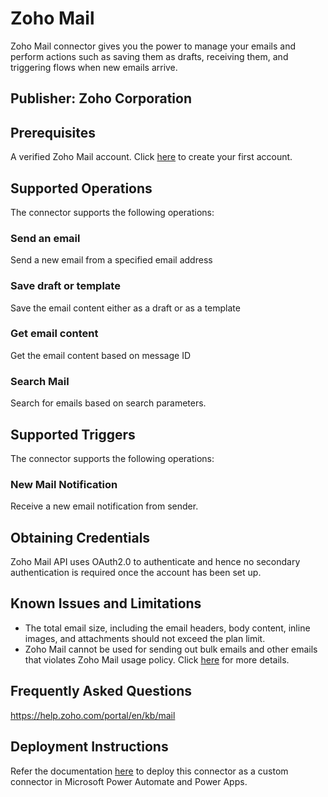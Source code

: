 # Zoho Mail

Zoho Mail connector gives you the power to manage your emails and perform actions such as saving them as drafts, receiving them, and triggering flows when new emails arrive.

## Publisher: Zoho Corporation

## Prerequisites

A verified Zoho Mail account. Click [here](https://zoho.com/zohomail) to create your first account.

## Supported Operations

The connector supports the following operations:

### Send an email

Send a new email from a specified email address

### Save draft or template 

Save the email content either as a draft or as a template

### Get email content

Get the email content based on message ID

### Search Mail

Search for emails based on search parameters.

## Supported Triggers

The connector supports the following operations:

### New Mail Notification

Receive a new email notification from sender.

## Obtaining Credentials

Zoho Mail API uses OAuth2.0 to authenticate and hence no secondary authentication is required once the account has been set up.

## Known Issues and Limitations

* The total email size, including the email headers, body content, inline images, and attachments should not exceed the plan limit.
* Zoho Mail cannot be used for sending out bulk emails and other emails that violates Zoho Mail usage policy. Click [here](https://www.zoho.com/mail/help/usage-policy.html) for more details.

## Frequently Asked Questions

https://help.zoho.com/portal/en/kb/mail

## Deployment Instructions
Refer the documentation [here](https://learn.microsoft.com/en-us/connectors/custom-connectors/paconn-cli) to deploy this connector as a custom connector in Microsoft Power Automate and Power Apps.


